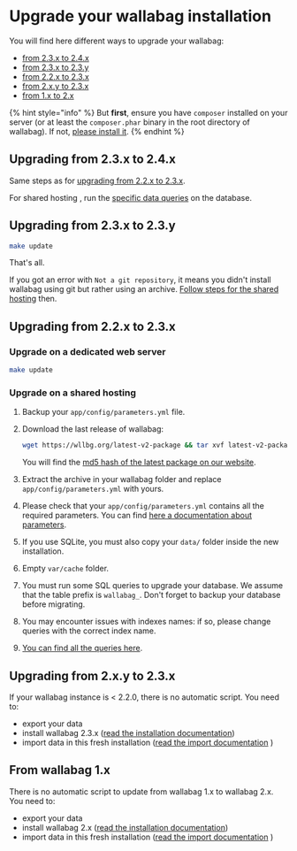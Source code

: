 # Upgrade your wallabag installation

You will find here different ways to upgrade your wallabag:

-   [from 2.3.x to 2.4.x](#upgrading-from-23x-to-24x)
-   [from 2.3.x to 2.3.y](#upgrading-from-23x-to-23y)
-   [from 2.2.x to 2.3.x](#upgrading-from-22x-to-23x)
-   [from 2.x.y to 2.3.x](#upgrading-from-2xy-to-23x)
-   [from 1.x to 2.x](#from-wallabag-1x)

{% hint style="info" %}
But **first**, ensure you have `composer` installed on your server (or at least the `composer.phar` binary in the root directory of wallabag). If not, [please install it](https://getcomposer.org/download/).
{% endhint %}

## Upgrading from 2.3.x to 2.4.x

Same steps as for [upgrading from 2.2.x to 2.3.x](#upgrading-from-22x-to-23x).

For shared hosting , run the [specific data queries](./query-upgrade-23-24.md) on the database.

## Upgrading from 2.3.x to 2.3.y

```bash
make update
```

That's all.

If you got an error with `Not a git repository`, it means you didn't install wallabag using git but rather using an archive. [Follow steps for the shared hosting](#upgrade-on-a-shared-hosting) then.

## Upgrading from 2.2.x to 2.3.x

### Upgrade on a dedicated web server

```bash
make update
```

### Upgrade on a shared hosting

1. Backup your `app/config/parameters.yml` file.
1. Download the last release of wallabag:

    ```bash
    wget https://wllbg.org/latest-v2-package && tar xvf latest-v2-package
    ```

    You will find the [md5 hash of the latest package on our website](https://wallabag.org/en#download).

1. Extract the archive in your wallabag folder and replace `app/config/parameters.yml` with yours.
1. Please check that your `app/config/parameters.yml` contains all the required parameters. You can find [here a documentation about parameters](./parameters.md).
1. If you use SQLite, you must also copy your `data/` folder inside the new installation.
1. Empty `var/cache` folder.
1. You must run some SQL queries to upgrade your database. We assume that the table prefix is `wallabag_`. Don't forget to backup your database before migrating.
1. You may encounter issues with indexes names: if so, please change queries with the correct index name.
1. [You can find all the queries here](./query-upgrade-22-23.html).

## Upgrading from 2.x.y to 2.3.x

If your wallabag instance is < 2.2.0, there is no automatic script. You need to:

-   export your data
-   install wallabag 2.3.x ([read the installation documentation](./installation/))
-   import data in this fresh installation ([read the import documentation](../user/import/) )

## From wallabag 1.x

There is no automatic script to update from wallabag 1.x to wallabag 2.x. You need to:

-   export your data
-   install wallabag 2.x ([read the installation documentation](./installation/))
-   import data in this fresh installation ([read the import documentation](../user/import/) )
